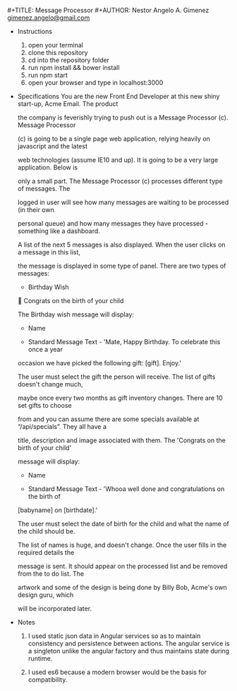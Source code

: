 #+TITLE: Message Processor
#+AUTHOR: Nestor Angelo A. Gimenez <gimenez.angelo@gmail.com>

* Instructions
    1. open your terminal
    2. clone this repository
    3. cd into the repository folder
    4. run npm install && bower install
    5. run npm start
    6. open your browser and type in localhost:3000

* Specifications
    You are the new Front End Developer at this new shiny start-up, Acme Email. The product

    the company is feverishly trying to push out is a Message Processor (c). Message Processor

    (c) is going to be a single page web application, relying heavily on javascript and the latest

    web technologies (assume IE10 and up). It is going to be a very large application. Below is

    only a small part. The Message Processor (c) processes different type of messages. The

    logged in user will see how many messages are waiting to be processed (in their own

    personal queue) and how many messages they have processed - something like a dashboard.

    A list of the next 5 messages is also displayed. When the user clicks on a message in this list,

    the message is displayed in some type of panel. There are two types of messages:

    - Birthday Wish

     Congrats on the birth of your child

    The Birthday wish message will display:

    - Name

    - Standard Message Text - 'Mate, Happy Birthday. To celebrate this once a year

    occasion we have picked the following gift: [gift]. Enjoy.'

    The user must select the gift the person will receive. The list of gifts doesn't change much,

    maybe once every two months as gift inventory changes. There are 10 set gifts to choose

    from and you can assume there are some specials available at “/api/specials”. They all have a

    title, description and image associated with them. The 'Congrats on the birth of your child'

    message will display:

    - Name

    - Standard Message Text - 'Whooa well done and congratulations on the birth of

    [babyname] on [birthdate].'

    The user must select the date of birth for the child and what the name of the child should be.

    The list of names is huge, and doesn't change. Once the user fills in the required details the

    message is sent. It should appear on the processed list and be removed from the to do list. The

    artwork and some of the design is being done by Billy Bob, Acme's own design guru, which

    will be incorporated later.


* Notes

    1) I used static json data in Angular services so as to maintain consistency and persistence between actions.
       The angular service is a singleton unlike the angular factory and thus maintains state during runtime.

    2) I used es6 because a modern browser would be the basis for compatibility.

